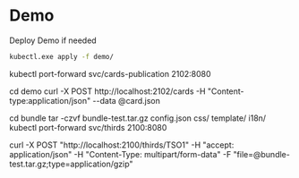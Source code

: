 # Demo

Deploy Demo if needed

```sh
kubectl.exe apply -f demo/
```

kubectl port-forward svc/cards-publication 2102:8080

cd demo
curl -X POST http://localhost:2102/cards -H "Content-type:application/json" --data @card.json

cd bundle
tar -czvf bundle-test.tar.gz config.json css/ template/ i18n/
kubectl port-forward svc/thirds 2100:8080

curl -X POST "http://localhost:2100/thirds/TSO1" -H  "accept: application/json" -H  "Content-Type: multipart/form-data" -F "file=@bundle-test.tar.gz;type=application/gzip"